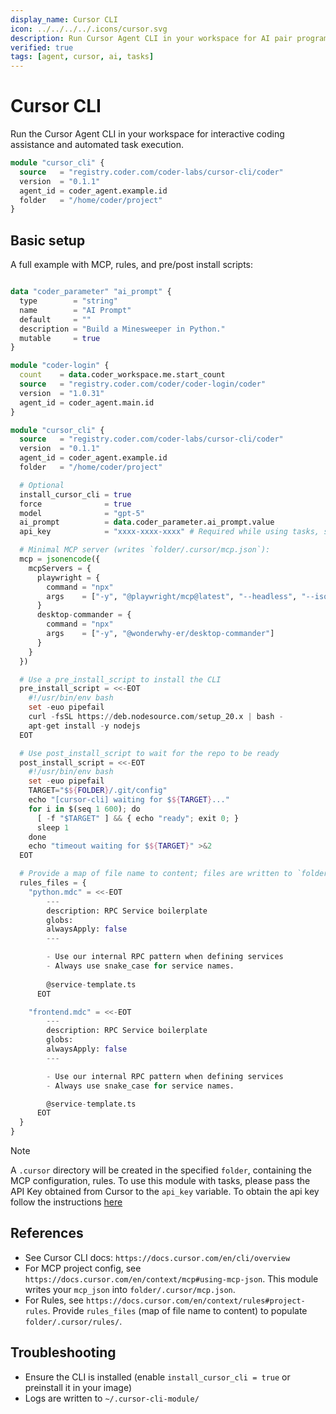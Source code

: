 ```yaml
---
display_name: Cursor CLI
icon: ../../../../.icons/cursor.svg
description: Run Cursor Agent CLI in your workspace for AI pair programming
verified: true
tags: [agent, cursor, ai, tasks]
---
```


# Cursor CLI

Run the Cursor Agent CLI in your workspace for interactive coding assistance and automated task execution.

```tf
module "cursor_cli" {
  source   = "registry.coder.com/coder-labs/cursor-cli/coder"
  version  = "0.1.1"
  agent_id = coder_agent.example.id
  folder   = "/home/coder/project"
}
```

## Basic setup

A full example with MCP, rules, and pre/post install scripts:

```tf

data "coder_parameter" "ai_prompt" {
  type        = "string"
  name        = "AI Prompt"
  default     = ""
  description = "Build a Minesweeper in Python."
  mutable     = true
}

module "coder-login" {
  count    = data.coder_workspace.me.start_count
  source   = "registry.coder.com/coder/coder-login/coder"
  version  = "1.0.31"
  agent_id = coder_agent.main.id
}

module "cursor_cli" {
  source   = "registry.coder.com/coder-labs/cursor-cli/coder"
  version  = "0.1.1"
  agent_id = coder_agent.example.id
  folder   = "/home/coder/project"

  # Optional
  install_cursor_cli = true
  force              = true
  model              = "gpt-5"
  ai_prompt          = data.coder_parameter.ai_prompt.value
  api_key            = "xxxx-xxxx-xxxx" # Required while using tasks, see note below

  # Minimal MCP server (writes `folder/.cursor/mcp.json`):
  mcp = jsonencode({
    mcpServers = {
      playwright = {
        command = "npx"
        args    = ["-y", "@playwright/mcp@latest", "--headless", "--isolated", "--no-sandbox"]
      }
      desktop-commander = {
        command = "npx"
        args    = ["-y", "@wonderwhy-er/desktop-commander"]
      }
    }
  })

  # Use a pre_install_script to install the CLI
  pre_install_script = <<-EOT
    #!/usr/bin/env bash
    set -euo pipefail
    curl -fsSL https://deb.nodesource.com/setup_20.x | bash -
    apt-get install -y nodejs
  EOT

  # Use post_install_script to wait for the repo to be ready
  post_install_script = <<-EOT
    #!/usr/bin/env bash
    set -euo pipefail
    TARGET="$${FOLDER}/.git/config"
    echo "[cursor-cli] waiting for $${TARGET}..."
    for i in $(seq 1 600); do
      [ -f "$TARGET" ] && { echo "ready"; exit 0; }
      sleep 1
    done
    echo "timeout waiting for $${TARGET}" >&2
  EOT

  # Provide a map of file name to content; files are written to `folder/.cursor/rules/<name>`.
  rules_files = {
    "python.mdc" = <<-EOT
        ---
        description: RPC Service boilerplate
        globs:
        alwaysApply: false
        ---

        - Use our internal RPC pattern when defining services
        - Always use snake_case for service names.
        
        @service-template.ts
      EOT

    "frontend.mdc" = <<-EOT
        ---
        description: RPC Service boilerplate
        globs:
        alwaysApply: false
        ---

        - Use our internal RPC pattern when defining services
        - Always use snake_case for service names.

        @service-template.ts
      EOT
  }
}
```

> [!NOTE]
> A `.cursor` directory will be created in the specified `folder`, containing the MCP configuration, rules.
> To use this module with tasks, please pass the API Key obtained from Cursor to the `api_key` variable. To obtain the api key follow the instructions [here](https://docs.cursor.com/en/cli/reference/authentication#step-1%3A-generate-an-api-key)

## References

- See Cursor CLI docs: `https://docs.cursor.com/en/cli/overview`
- For MCP project config, see `https://docs.cursor.com/en/context/mcp#using-mcp-json`. This module writes your `mcp_json` into `folder/.cursor/mcp.json`.
- For Rules, see `https://docs.cursor.com/en/context/rules#project-rules`. Provide `rules_files` (map of file name to content) to populate `folder/.cursor/rules/`.

## Troubleshooting

- Ensure the CLI is installed (enable `install_cursor_cli = true` or preinstall it in your image)
- Logs are written to `~/.cursor-cli-module/`
